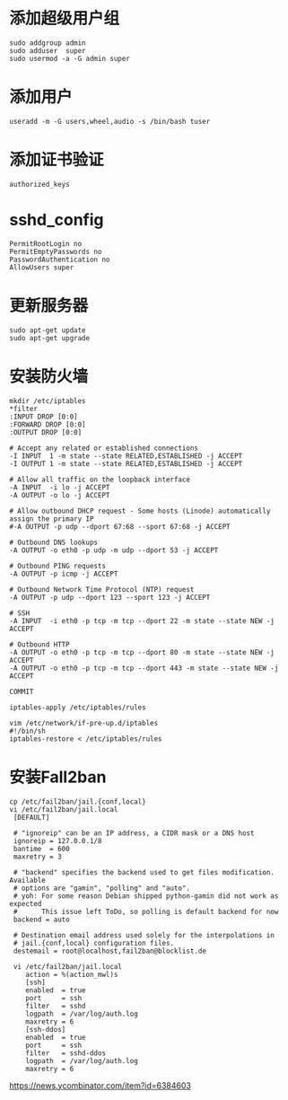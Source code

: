 # 添加超级用户组 
    sudo addgroup admin
    sudo adduser  super
    sudo usermod -a -G admin super
# 添加用户
    useradd -m -G users,wheel,audio -s /bin/bash tuser
# 添加证书验证
    authorized_keys
# sshd_config
    PermitRootLogin no
    PermitEmptyPasswords no
    PasswordAuthentication no
    AllowUsers super
# 更新服务器
    sudo apt-get update
    sudo apt-get upgrade
# 安装防火墙
    mkdir /etc/iptables
    *filter
    :INPUT DROP [0:0]
    :FORWARD DROP [0:0]
    :OUTPUT DROP [0:0]
     
    # Accept any related or established connections
    -I INPUT  1 -m state --state RELATED,ESTABLISHED -j ACCEPT
    -I OUTPUT 1 -m state --state RELATED,ESTABLISHED -j ACCEPT
     
    # Allow all traffic on the loopback interface
    -A INPUT  -i lo -j ACCEPT
    -A OUTPUT -o lo -j ACCEPT
     
    # Allow outbound DHCP request - Some hosts (Linode) automatically assign the primary IP
    #-A OUTPUT -p udp --dport 67:68 --sport 67:68 -j ACCEPT
     
    # Outbound DNS lookups
    -A OUTPUT -o eth0 -p udp -m udp --dport 53 -j ACCEPT
     
    # Outbound PING requests
    -A OUTPUT -p icmp -j ACCEPT
     
    # Outbound Network Time Protocol (NTP) request
    -A OUTPUT -p udp --dport 123 --sport 123 -j ACCEPT
     
    # SSH
    -A INPUT  -i eth0 -p tcp -m tcp --dport 22 -m state --state NEW -j ACCEPT
     
    # Outbound HTTP
    -A OUTPUT -o eth0 -p tcp -m tcp --dport 80 -m state --state NEW -j ACCEPT
    -A OUTPUT -o eth0 -p tcp -m tcp --dport 443 -m state --state NEW -j ACCEPT
     
    COMMIT
    
    iptables-apply /etc/iptables/rules

    vim /etc/network/if-pre-up.d/iptables
    #!/bin/sh
    iptables-restore < /etc/iptables/rules



# 安装Fall2ban
    cp /etc/fail2ban/jail.{conf,local}
    vi /etc/fail2ban/jail.local
     [DEFAULT]
      
     # "ignoreip" can be an IP address, a CIDR mask or a DNS host
     ignoreip = 127.0.0.1/8
     bantime  = 600
     maxretry = 3
      
     # "backend" specifies the backend used to get files modification. Available
     # options are "gamin", "polling" and "auto".
     # yoh: For some reason Debian shipped python-gamin did not work as expected
     #      This issue left ToDo, so polling is default backend for now
     backend = auto
      
     # Destination email address used solely for the interpolations in
     # jail.{conf,local} configuration files.
     destemail = root@localhost,fail2ban@blocklist.de

     vi /etc/fail2ban/jail.local
        action = %(action_mwl)s
        [ssh]
        enabled  = true
        port     = ssh
        filter   = sshd
        logpath  = /var/log/auth.log
        maxretry = 6
        [ssh-ddos]
        enabled  = true
        port     = ssh
        filter   = sshd-ddos
        logpath  = /var/log/auth.log
        maxretry = 6


https://news.ycombinator.com/item?id=6384603
